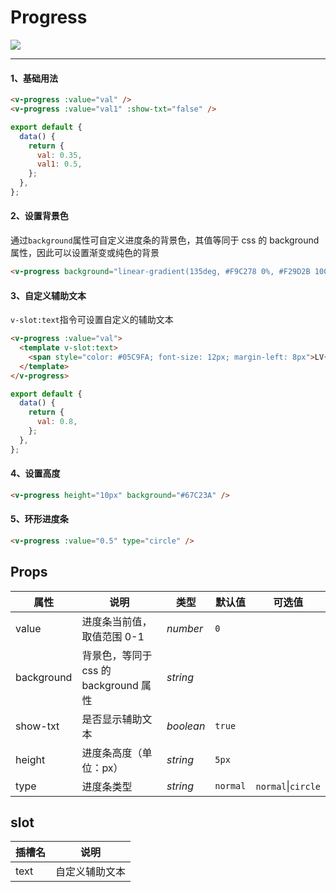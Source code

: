 # Progress

![](https://img.shields.io/badge/coverage-100%25-green)

---

#### 1、基础用法

```html
<v-progress :value="val" />
<v-progress :value="val1" :show-txt="false" />
```

```js
export default {
  data() {
    return {
      val: 0.35,
      val1: 0.5,
    };
  },
};
```

#### 2、设置背景色

通过`background`属性可自定义进度条的背景色，其值等同于 css 的 background 属性，因此可以设置渐变或纯色的背景

```html
<v-progress background="linear-gradient(135deg, #F9C278 0%, #F29D2B 100%)" />
```

#### 3、自定义辅助文本

`v-slot:text`指令可设置自定义的辅助文本

```html
<v-progress :value="val">
  <template v-slot:text>
    <span style="color: #05C9FA; font-size: 12px; margin-left: 8px">LV{{Math.round(val * 10)}}</span>
  </template>
</v-progress>
```

```js
export default {
  data() {
    return {
      val: 0.8,
    };
  },
};
```

#### 4、设置高度

```html
<v-progress height="10px" background="#67C23A" />
```

#### 5、环形进度条

```html
<v-progress :value="0.5" type="circle" />
```

## Props

| 属性       | 说明                                  | 类型      | 默认值   | 可选值                 |
| ---------- | ------------------------------------- | --------- | -------- | ---------------------- |
| value      | 进度条当前值，取值范围 0-1            | _number_  | `0`      |                        |
| background | 背景色，等同于 css 的 background 属性 | _string_  |          |                        |
| show-txt   | 是否显示辅助文本                      | _boolean_ | `true`   |                        |
| height     | 进度条高度（单位：px）                | _string_  | `5px`    |                        |
| type       | 进度条类型                            | _string_  | `normal` | `normal`&#124;`circle` |

## slot

| 插槽名 | 说明           |
| ------ | -------------- |
| text   | 自定义辅助文本 |
